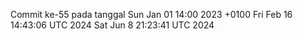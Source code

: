 Commit ke-55 pada tanggal Sun Jan 01 14:00 2023 +0100
Fri Feb 16 14:43:06 UTC 2024
Sat Jun  8 21:23:41 UTC 2024
